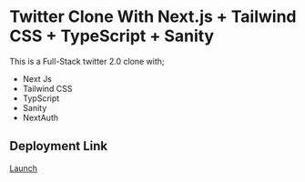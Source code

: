 # Twitter Clone With Next.js + Tailwind CSS + TypeScript + Sanity

This is a Full-Stack twitter 2.0 clone with;

- Next Js
- Tailwind CSS
- TypScript
- Sanity
- NextAuth

## Deployment Link

[Launch](https://vercel.com?utm_source=github&utm_medium=readme&utm_campaign=next-example)
